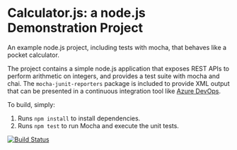 Calculator.js: a node.js Demonstration Project
==============================================
An example node.js project, including tests with mocha, that behaves like
a pocket calculator.

The project contains a simple node.js application that exposes REST APIs
to perform arithmetic on integers, and provides a test suite with mocha
and chai.  The `mocha-junit-reporters` package is included to provide XML
output that can be presented in a continuous integration tool like
[Azure DevOps](https://azure.com/devops).

To build, simply:

1. Runs `npm install` to install dependencies.
2. Runs `npm test` to run Mocha and execute the unit tests.

[![Build Status](https://dev.azure.com/mariuszmatysek-az400/Integrating%20External%20Source%20Control%20with%20Azure%20Pipelines/_apis/build/status/Carael.calculator?branchName=master)](https://dev.azure.com/mariuszmatysek-az400/Integrating%20External%20Source%20Control%20with%20Azure%20Pipelines/_build/latest?definitionId=5&branchName=master)

